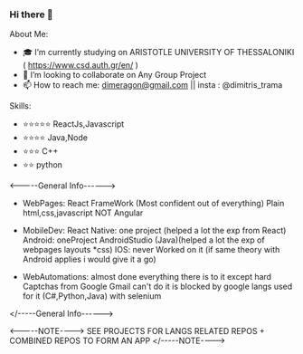 ### Hi there 👋

About Me:

- 🎓 I’m currently studying on ARISTOTLE UNIVERSITY OF THESSALONIKI ( https://www.csd.auth.gr/en/ )
- 👯 I’m looking to collaborate on Any Group Project
- 📫 How to reach me: dimeragon@gmail.com || insta : @dimitris_trama

Skills:

- ⭐⭐⭐⭐⭐ ReactJs,Javascript
- ⭐⭐⭐⭐   Java,Node
- ⭐⭐⭐     C++
- ⭐⭐       python

<-----General Info------>
- WebPages:
	React FrameWork (Most confident out of everything)
	Plain html,css,javascript
	NOT Angular

- MobileDev:
	React Native:
		one project (helped a lot the exp from React)
	Android:
		oneProject AndroidStudio (Java)(helped a lot the exp of webpages layouts *css)
	IOS:
		never Worked on it (if same theory with Android applies i would give it a go)

- WebAutomations:
	almost done everything there is to it 
	except hard Captchas from Google
	Gmail can't do it is blocked by google 
	langs used for it (C#,Python,Java) with selenium
  
</-----General Info------>

<-----NOTE---->
SEE PROJECTS FOR LANGS RELATED REPOS + COMBINED REPOS TO FORM AN APP
</-----NOTE---->
            



